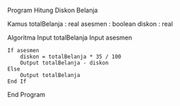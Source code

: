 Program Hitung Diskon Belanja

Kamus
    totalBelanja : real
    asesmen : boolean
    diskon : real

Algoritma
    Input totalBelanja
    Input asesmen

    If asesmen
        diskon = totalBelanja * 35 / 100
        Output totalBelanja - diskon
    Else
        Output totalBelanja
    End If
End Program